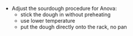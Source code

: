   * Adjust the sourdough procedure for Anova:
    * stick the dough in without preheating
    * use lower temperature
    * put the dough directly onto the rack, no pan